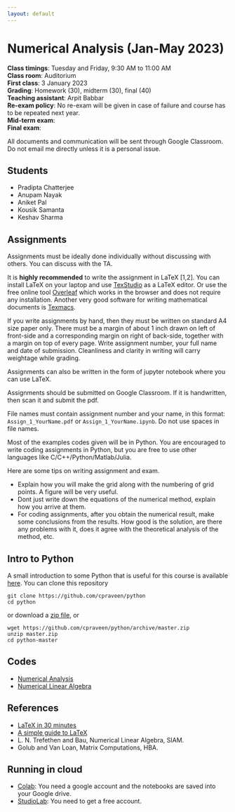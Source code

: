 ```yaml
---
layout: default
---
```


# Numerical Analysis (Jan-May 2023)

**Class timings**: Tuesday and Friday, 9:30 AM to 11:00 AM  
**Class room**: Auditorium  
**First class**: 3 January 2023  
**Grading**: Homework (30), midterm (30), final (40)  
**Teaching assistant**: Arpit Babbar  
**Re-exam policy**: No re-exam will be given in case of failure and course has to be repeated next year.  
**Mid-term exam**:  
**Final exam**:

All documents and communication will be sent through Google Classroom. Do not email me directly unless it is a personal issue.

## Students

* Pradipta Chatterjee
* Anupam Nayak
* Aniket Pal
* Kousik Samanta
* Keshav Sharma

## Assignments

Assignments must be ideally done individually without discussing with others. You can discuss with the TA.

It is **highly recommended** to write the assignment in LaTeX [1,2]. You can install LaTeX on your laptop and use [TexStudio](http://www.texstudio.org) as a LaTeX editor. Or use the free online tool [Overleaf](http://www.overleaf.com) which works in the browser and does not require any installation. Another very good software for writing mathematical documents is [Texmacs](http://www.texmacs.org).

If you write assignments by hand, then they must be written on standard A4 size paper only. There must be a margin of about 1 inch drawn on left of front-side and a corresponding margin on right of back-side, together with a margin on top of every page. Write assignment number, your full name and date of submission. Cleanliness and clarity in writing will carry weightage while grading.

Assignments can also be written in the form of jupyter notebook where you can use LaTeX.

Assignments should be submitted on Google Classroom. If it is handwritten, then scan it and submit the pdf.

File names must contain assignment number and your name, in this format: `Assign_1_YourName.pdf` or `Assign_1_YourName.ipynb`. Do not use spaces in file names.

Most of the examples codes given will be in Python. You are encouraged to write coding assignments in Python, but you are free to use other languages like C/C++/Python/Matlab/Julia.

Here are some tips on writing assignment and exam.

* Explain how you will make the grid along with the numbering of grid points. A figure will be very useful.
* Dont just write down the equations of the numerical method, explain how you arrive at them.
* For coding assignments, after you obtain the numerical result, make some conclusions from the results. How good is the solution, are there any problems with it, does it agree with the theoretical analysis of the method, etc.

## Intro to Python

A small introduction to some Python that is useful for this course is available [here](https://github.com/cpraveen/python). You can clone this repository

```shell
git clone https://github.com/cpraveen/python
cd python
```

or download a [zip file](https://github.com/cpraveen/python/archive/master.zip), or

```shell
wget https://github.com/cpraveen/python/archive/master.zip
unzip master.zip
cd python-master
```

## Codes

* [Numerical Analysis](http://www.github.com/cpraveen/na)
* [Numerical Linear Algebra](http://www.github.com/cpraveen/nla)

## References

* [LaTeX in 30 minutes](https://www.overleaf.com/learn/latex/Learn_LaTeX_in_30_minutes)
* [A simple guide to LaTeX](https://latex-tutorial.com/tutorials)
* L. N. Trefethen and Bau, Numerical Linear Algebra, SIAM.
* Golub and Van Loan, Matrix Computations, HBA.

## Running in cloud

* [Colab](https://colab.research.google.com): You need a google account and the notebooks are saved into your Google drive.
* [StudioLab](https://studiolab.sagemaker.aws): You need to get a free account.
